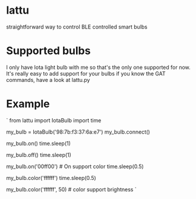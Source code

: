# lattu
straightforward way to control BLE controlled smart bulbs

# Supported bulbs
I only have Iota light bulb with me so that's the only one supported for now.
It's really easy to add support for your bulbs if you know the GAT commands, have a look at lattu.py
# Example 

`
from lattu import IotaBulb
import time

my_bulb = IotaBulb('98:7b:f3:37:6a:e7')
my_bulb.connect()

my_bulb.on()
time.sleep(1)

my_bulb.off()
time.sleep(1)

my_bulb.on('00ff00') # On support color 
time.sleep(0.5)

my_bulb.color('ffffff')
time.sleep(0.5)

my_bulb.color('ffffff', 50) # color support brightness
`
